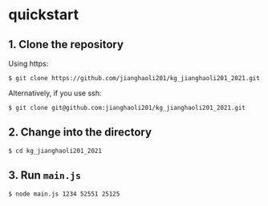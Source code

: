 # quickstart

## 1. Clone the repository

Using https:

```
$ git clone https://github.com/jianghaoli201/kg_jianghaoli201_2021.git
```

Alternatively, if you use ssh:

```
$ git clone git@github.com:jianghaoli201/kg_jianghaoli201_2021.git
```

## 2. Change into the directory

```
$ cd kg_jianghaoli201_2021
```

## 3. Run `main.js`

```
$ node main.js 1234 52551 25125
```